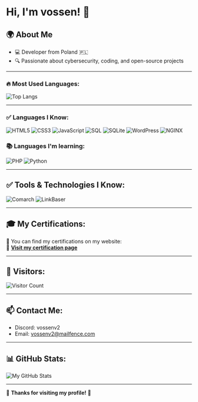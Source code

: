 # Hi, I'm vossen! 👋

## 🌍 About Me
- 💻 Developer from Poland 🇵🇱
- 🔍 Passionate about cybersecurity, coding, and open-source projects

---


### 🔥 Most Used Languages:
![Top Langs](https://github-readme-stats.vercel.app/api/top-langs/?username=vossenv2&layout=compact&theme=dark)

---

### ✅ Languages I Know:
![HTML5](https://img.shields.io/badge/-HTML5-E34F26?style=flat-square&logo=html5&logoColor=white)
![CSS3](https://img.shields.io/badge/-CSS3-1572B6?style=flat-square&logo=css3&logoColor=white)
![JavaScript](https://img.shields.io/badge/-JavaScript-F7DF1E?style=flat-square&logo=javascript&logoColor=black)
![SQL](https://img.shields.io/badge/-SQL-4479A1?style=flat-square&logo=mysql&logoColor=white)
![SQLite](https://img.shields.io/badge/-SQLite-003B57?style=flat-square&logo=sqlite&logoColor=white)
![WordPress](https://img.shields.io/badge/-WordPress-21759B?style=flat-square&logo=wordpress&logoColor=white)
![NGINX](https://img.shields.io/badge/-NGINX-009639?style=flat-square&logo=nginx&logoColor=white)

### 📚 Languages I'm learning:
![PHP](https://img.shields.io/badge/-PHP-777BB4?style=flat-square&logo=php&logoColor=white)
![Python](https://img.shields.io/badge/-Python-3776AB?style=flat-square&logo=python&logoColor=white)

---
## ✅ Tools & Technologies I Know:
![Comarch](https://img.shields.io/badge/Comarch-%23F7B500?style=flat-square&logo=Comarch&logoColor=white)
![LinkBaser](https://img.shields.io/badge/LinkBaser-%23007C8C?style=flat-square&logo=LinkBaser&logoColor=white)

---

## 🎓 My Certifications:
📜 You can find my certifications on my website:  
🔗 **[Visit my certification page]()**  


---

## 👀 Visitors:
![Visitor Count](https://komarev.com/ghpvc/?username=vossen&color=green)

---

## 📫 Contact Me:
- Discord: vossenv2
- Email: vossenv2@mailfence.com
---

## 📊 GitHub Stats:
![My GitHub Stats](https://github-readme-stats.vercel.app/api?username=vossenv2&show_icons=true&theme=dark)

---

🚀 **Thanks for visiting my profile!** 💙
